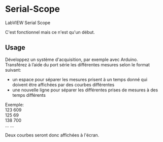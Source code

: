 # Serial-Scope
LabVIEW Serial Scope

C'est fonctionnel mais ce n'est qu'un début.

## Usage

Développez un système d'acquisition, par exemple avec Arduino. Transférez à l’aide du port série les différentes mesures
selon le format suivant:
   - un espace pour séparer les mesures prisent à un temps donné qui doivent être affichées par des courbes différentes
   - une nouvelle ligne pour séparer les différentes prises de mesures à des temps différents
   
Exemple:  
123  609  
125  69  
138  700  
...  ...  

Deux courbes seront donc affichées à l'écran.

